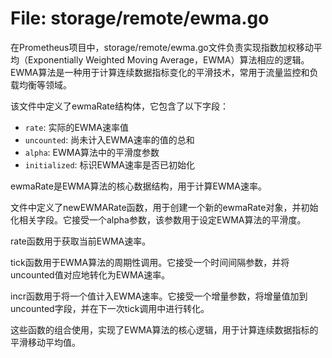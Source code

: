 # File: storage/remote/ewma.go

在Prometheus项目中，storage/remote/ewma.go文件负责实现指数加权移动平均（Exponentially Weighted Moving Average，EWMA）算法相应的逻辑。EWMA算法是一种用于计算连续数据指标变化的平滑技术，常用于流量监控和负载均衡等领域。

该文件中定义了ewmaRate结构体，它包含了以下字段：

- `rate`: 实际的EWMA速率值
- `uncounted`: 尚未计入EWMA速率的值的总和
- `alpha`: EWMA算法中的平滑度参数
- `initialized`: 标识EWMA速率是否已初始化

ewmaRate是EWMA算法的核心数据结构，用于计算EWMA速率。

文件中定义了newEWMARate函数，用于创建一个新的ewmaRate对象，并初始化相关字段。它接受一个alpha参数，该参数用于设定EWMA算法的平滑度。

rate函数用于获取当前EWMA速率。

tick函数用于EWMA算法的周期性调用。它接受一个时间间隔参数，并将uncounted值对应地转化为EWMA速率。

incr函数用于将一个值计入EWMA速率。它接受一个增量参数，将增量值加到uncounted字段，并在下一次tick调用中进行转化。

这些函数的组合使用，实现了EWMA算法的核心逻辑，用于计算连续数据指标的平滑移动平均值。

